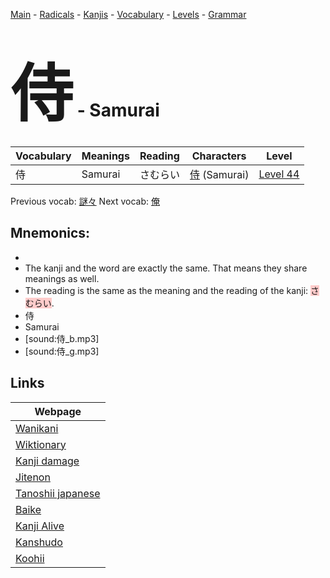 <style> bigfont {font-size: 100px}</style>
[Main](../README.md) -
[Radicals](../radicals.md) -
[Kanjis](../kanjis.md) -
[Vocabulary](../vocabulary.md) -
[Levels](../levels.md) -
[Grammar](../grammar.md)
# <bigfont> 侍</bigfont> - Samurai 

| Vocabulary | Meanings | Reading | Characters | Level |
| --- | --- | --- | --- | --- |
| 侍 | Samurai | さむらい |  [侍](../kanjis/侍.md) (Samurai) | [Level 44](../levels/wk_level44.md) |

Previous vocab: [謎々](謎々.md) Next vocab: [俺](俺.md) 

## Mnemonics:

* 
* The kanji and the word are exactly the same. That means they share meanings as well.
* The reading is the same as the meaning and the reading of the kanji: <span style="background-color:#ffcccb"> さむらい</span>.
* 侍
* Samurai
* [sound:侍_b.mp3]
* [sound:侍_g.mp3]


## Links 

| Webpage |
| --- |
| [Wanikani          ](https://www.wanikani.com/kanji/侍) |
| [Wiktionary        ](https://en.wiktionary.org/wiki/侍) |
| [Kanji damage      ](http://www.kanjidamage.com/kanji/search?utf8=✓&q=侍) |
| [Jitenon           ](https://jitenon.com/kanji/侍) |
| [Tanoshii japanese ](https://www.tanoshiijapanese.com/dictionary/kanji.cfm?k=侍) |
| [Baike             ](https://baike.baidu.com/item/侍) |
| [Kanji Alive       ](https://app.kanjialive.com/侍) |
| [Kanshudo          ](https://www.kanshudo.com/searchmn?q=侍) |
| [Koohii            ](https://kanji.koohii.com/study/kanji/侍) |
